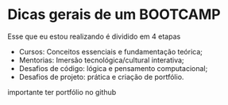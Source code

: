 # Dicas gerais de um BOOTCAMP

Esse que eu estou realizando é dividido em 4 etapas

- Cursos: Conceitos essenciais e fundamentação teórica;
- Mentorias:   Imersão tecnológica/cultural interativa;
- Desafios de código: lógica e pensamento computacional;
- Desafios de projeto: prática e criação de portfólio.

importante ter portfólio no github

